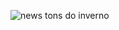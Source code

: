 ![news tons do inverno](https://github.com/AmandaCylleno/tons-do-inverno/assets/145169742/eab6a3e5-d517-4a8a-a207-7562d823b8db)
